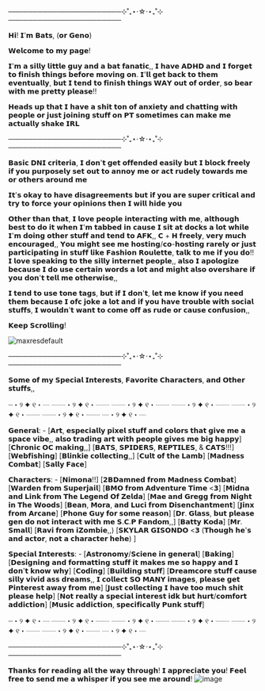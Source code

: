 ───────────────────────⊹˚₊⋆⋅☆⋅⋆₊˚⊹ ───────────────────────

𝗛𝗶! 𝗜'𝗺 𝗕𝗮𝘁𝘀, (𝗼𝗿 𝗚𝗲𝗻𝗼)

𝗪𝗲𝗹𝗰𝗼𝗺𝗲 𝘁𝗼 𝗺𝘆 𝗽𝗮𝗴𝗲!

𝗜'𝗺 𝗮 𝘀𝗶𝗹𝗹𝘆 𝗹𝗶𝘁𝘁𝗹𝗲 𝗴𝘂𝘆 𝗮𝗻𝗱 𝗮 𝗯𝗮𝘁 𝗳𝗮𝗻𝗮𝘁𝗶𝗰,,
𝗜 𝗵𝗮𝘃𝗲 𝗔𝗗𝗛𝗗 𝗮𝗻𝗱 𝗜 𝗳𝗼𝗿𝗴𝗲𝘁 𝘁𝗼 𝗳𝗶𝗻𝗶𝘀𝗵 𝘁𝗵𝗶𝗻𝗴𝘀 𝗯𝗲𝗳𝗼𝗿𝗲 𝗺𝗼𝘃𝗶𝗻𝗴 𝗼𝗻. 𝗜'𝗹𝗹 𝗴𝗲𝘁 𝗯𝗮𝗰𝗸 𝘁𝗼 𝘁𝗵𝗲𝗺 𝗲𝘃𝗲𝗻𝘁𝘂𝗮𝗹𝗹𝘆, 𝗯𝘂𝘁 𝗜 𝘁𝗲𝗻𝗱 𝘁𝗼 𝗳𝗶𝗻𝗶𝘀𝗵 𝘁𝗵𝗶𝗻𝗴𝘀 𝗪𝗔𝗬 𝗼𝘂𝘁 𝗼𝗳 𝗼𝗿𝗱𝗲𝗿, 𝘀𝗼 𝗯𝗲𝗮𝗿 𝘄𝗶𝘁𝗵 𝗺𝗲 𝗽𝗿𝗲𝘁𝘁𝘆 𝗽𝗹𝗲𝗮𝘀𝗲!!

𝗛𝗲𝗮𝗱𝘀 𝘂𝗽 𝘁𝗵𝗮𝘁 𝗜 𝗵𝗮𝘃𝗲 𝗮 𝘀𝗵𝗶𝘁 𝘁𝗼𝗻 𝗼𝗳 𝗮𝗻𝘅𝗶𝗲𝘁𝘆 𝗮𝗻𝗱 𝗰𝗵𝗮𝘁𝘁𝗶𝗻𝗴 𝘄𝗶𝘁𝗵 𝗽𝗲𝗼𝗽𝗹𝗲 𝗼𝗿 𝗷𝘂𝘀𝘁 𝗷𝗼𝗶𝗻𝗶𝗻𝗴 𝘀𝘁𝘂𝗳𝗳 𝗼𝗻 𝗣𝗧 𝘀𝗼𝗺𝗲𝘁𝗶𝗺𝗲𝘀 𝗰𝗮𝗻 𝗺𝗮𝗸𝗲 𝗺𝗲 𝗮𝗰𝘁𝘂𝗮𝗹𝗹𝘆 𝘀𝗵𝗮𝗸𝗲 𝗜𝗥𝗟

───────────────────────⊹˚₊⋆⋅☆⋅⋆₊˚⊹ ───────────────────────

𝗕𝗮𝘀𝗶𝗰 𝗗𝗡𝗜 𝗰𝗿𝗶𝘁𝗲𝗿𝗶𝗮, 𝗜 𝗱𝗼𝗻'𝘁 𝗴𝗲𝘁 𝗼𝗳𝗳𝗲𝗻𝗱𝗲𝗱 𝗲𝗮𝘀𝗶𝗹𝘆 𝗯𝘂𝘁 𝗜 𝗯𝗹𝗼𝗰𝗸 𝗳𝗿𝗲𝗲𝗹𝘆 𝗶𝗳 𝘆𝗼𝘂 𝗽𝘂𝗿𝗽𝗼𝘀𝗲𝗹𝘆 𝘀𝗲𝘁 𝗼𝘂𝘁 𝘁𝗼 𝗮𝗻𝗻𝗼𝘆 𝗺𝗲 𝗼𝗿 𝗮𝗰𝘁 𝗿𝘂𝗱𝗲𝗹𝘆 𝘁𝗼𝘄𝗮𝗿𝗱𝘀 𝗺𝗲 𝗼𝗿 𝗼𝘁𝗵𝗲𝗿𝘀 𝗮𝗿𝗼𝘂𝗻𝗱 𝗺𝗲

𝗜𝘁'𝘀 𝗼𝗸𝗮𝘆 𝘁𝗼 𝗵𝗮𝘃𝗲 𝗱𝗶𝘀𝗮𝗴𝗿𝗲𝗲𝗺𝗲𝗻𝘁𝘀 𝗯𝘂𝘁 𝗶𝗳 𝘆𝗼𝘂 𝗮𝗿𝗲 𝘀𝘂𝗽𝗲𝗿 𝗰𝗿𝗶𝘁𝗶𝗰𝗮𝗹 𝗮𝗻𝗱 𝘁𝗿𝘆 𝘁𝗼 𝗳𝗼𝗿𝗰𝗲 𝘆𝗼𝘂𝗿 𝗼𝗽𝗶𝗻𝗶𝗼𝗻𝘀 𝘁𝗵𝗲𝗻 𝗜 𝘄𝗶𝗹𝗹 𝗵𝗶𝗱𝗲 𝘆𝗼𝘂

𝗢𝘁𝗵𝗲𝗿 𝘁𝗵𝗮𝗻 𝘁𝗵𝗮𝘁, 𝗜 𝗹𝗼𝘃𝗲 𝗽𝗲𝗼𝗽𝗹𝗲 𝗶𝗻𝘁𝗲𝗿𝗮𝗰𝘁𝗶𝗻𝗴 𝘄𝗶𝘁𝗵 𝗺𝗲, 𝗮𝗹𝘁𝗵𝗼𝘂𝗴𝗵 𝗯𝗲𝘀𝘁 𝘁𝗼 𝗱𝗼 𝗶𝘁 𝘄𝗵𝗲𝗻 𝗜'𝗺 𝘁𝗮𝗯𝗯𝗲𝗱 𝗶𝗻 𝗰𝗮𝘂𝘀𝗲 𝗜 𝘀𝗶𝘁 𝗮𝘁 𝗱𝗼𝗰𝗸𝘀 𝗮 𝗹𝗼𝘁 𝘄𝗵𝗶𝗹𝗲 𝗜'𝗺 𝗱𝗼𝗶𝗻𝗴 𝗼𝘁𝗵𝗲𝗿 𝘀𝘁𝘂𝗳𝗳 𝗮𝗻𝗱 𝘁𝗲𝗻𝗱 𝘁𝗼 𝗔𝗙𝗞,, 𝗖 + 𝗛 𝗳𝗿𝗲𝗲𝗹𝘆, 𝘃𝗲𝗿𝘆 𝗺𝘂𝗰𝗵 𝗲𝗻𝗰𝗼𝘂𝗿𝗮𝗴𝗲𝗱,, 𝗬𝗼𝘂 𝗺𝗶𝗴𝗵𝘁 𝘀𝗲𝗲 𝗺𝗲 𝗵𝗼𝘀𝘁𝗶𝗻𝗴/𝗰𝗼-𝗵𝗼𝘀𝘁𝗶𝗻𝗴 𝗿𝗮𝗿𝗲𝗹𝘆 𝗼𝗿 𝗷𝘂𝘀𝘁 𝗽𝗮𝗿𝘁𝗶𝗰𝗶𝗽𝗮𝘁𝗶𝗻𝗴 𝗶𝗻 𝘀𝘁𝘂𝗳𝗳 𝗹𝗶𝗸𝗲 𝗙𝗮𝘀𝗵𝗶𝗼𝗻 𝗥𝗼𝘂𝗹𝗲𝘁𝘁𝗲, 𝘁𝗮𝗹𝗸 𝘁𝗼 𝗺𝗲 𝗶𝗳 𝘆𝗼𝘂 𝗱𝗼!! 𝗜 𝗹𝗼𝘃𝗲 𝘀𝗽𝗲𝗮𝗸𝗶𝗻𝗴 𝘁𝗼 𝘁𝗵𝗲 𝘀𝗶𝗹𝗹𝘆 𝗶𝗻𝘁𝗲𝗿𝗻𝗲𝘁 𝗽𝗲𝗼𝗽𝗹𝗲,, 𝗮𝗹𝘀𝗼 𝗜 𝗮𝗽𝗼𝗹𝗼𝗴𝗶𝘇𝗲 𝗯𝗲𝗰𝗮𝘂𝘀𝗲 𝗜 𝗱𝗼 𝘂𝘀𝗲 𝗰𝗲𝗿𝘁𝗮𝗶𝗻 𝘄𝗼𝗿𝗱𝘀 𝗮 𝗹𝗼𝘁 𝗮𝗻𝗱 𝗺𝗶𝗴𝗵𝘁 𝗮𝗹𝘀𝗼 𝗼𝘃𝗲𝗿𝘀𝗵𝗮𝗿𝗲 𝗶𝗳 𝘆𝗼𝘂 𝗱𝗼𝗻'𝘁 𝘁𝗲𝗹𝗹 𝗺𝗲 𝗼𝘁𝗵𝗲𝗿𝘄𝗶𝘀𝗲,,

𝗜 𝘁𝗲𝗻𝗱 𝘁𝗼 𝘂𝘀𝗲 𝘁𝗼𝗻𝗲 𝘁𝗮𝗴𝘀, 𝗯𝘂𝘁 𝗶𝗳 𝗜 𝗱𝗼𝗻'𝘁, 𝗹𝗲𝘁 𝗺𝗲 𝗸𝗻𝗼𝘄 𝗶𝗳 𝘆𝗼𝘂 𝗻𝗲𝗲𝗱 𝘁𝗵𝗲𝗺 𝗯𝗲𝗰𝗮𝘂𝘀𝗲 𝗜 𝗼𝗳𝗰 𝗷𝗼𝗸𝗲 𝗮 𝗹𝗼𝘁 𝗮𝗻𝗱 𝗶𝗳 𝘆𝗼𝘂 𝗵𝗮𝘃𝗲 𝘁𝗿𝗼𝘂𝗯𝗹𝗲 𝘄𝗶𝘁𝗵 𝘀𝗼𝗰𝗶𝗮𝗹 𝘀𝘁𝘂𝗳𝗳𝘀, 𝗜 𝘄𝗼𝘂𝗹𝗱𝗻'𝘁 𝘄𝗮𝗻𝘁 𝘁𝗼 𝗰𝗼𝗺𝗲 𝗼𝗳𝗳 𝗮𝘀 𝗿𝘂𝗱𝗲 𝗼𝗿 𝗰𝗮𝘂𝘀𝗲 𝗰𝗼𝗻𝗳𝘂𝘀𝗶𝗼𝗻,,

𝗞𝗲𝗲𝗽 𝗦𝗰𝗿𝗼𝗹𝗹𝗶𝗻𝗴!

![maxresdefault](https://github.com/user-attachments/assets/834eb382-8313-4064-b74b-449cf240c4fe)

───────────────────────⊹˚₊⋆⋅☆⋅⋆₊˚⊹ ───────────────────────

𝗦𝗼𝗺𝗲 𝗼𝗳 𝗺𝘆 𝗦𝗽𝗲𝗰𝗶𝗮𝗹 𝗜𝗻𝘁𝗲𝗿𝗲𝘀𝘁𝘀, 𝗙𝗮𝘃𝗼𝗿𝗶𝘁𝗲 𝗖𝗵𝗮𝗿𝗮𝗰𝘁𝗲𝗿𝘀, 𝗮𝗻𝗱 𝗢𝘁𝗵𝗲𝗿 𝘀𝘁𝘂𝗳𝗳𝘀,, 

┈・୨ ✦ ୧・┈ ┈┈・୨ ✦ ୧・┈┈ ┈┈・୨ ✦ ୧・┈┈ ┈┈・୨ ✦ ୧・┈┈ ┈┈・୨ ✦ ୧・┈┈ ┈┈・୨ ✦ ୧・┈┈ ┈・୨ ✦ ୧・┈

𝗚𝗲𝗻𝗲𝗿𝗮𝗹: - [𝗔𝗿𝘁, 𝗲𝘀𝗽𝗲𝗰𝗶𝗮𝗹𝗹𝘆 𝗽𝗶𝘅𝗲𝗹 𝘀𝘁𝘂𝗳𝗳 𝗮𝗻𝗱 𝗰𝗼𝗹𝗼𝗿𝘀 𝘁𝗵𝗮𝘁 𝗴𝗶𝘃𝗲 𝗺𝗲 𝗮 𝘀𝗽𝗮𝗰𝗲 𝘃𝗶𝗯𝗲,, 𝗮𝗹𝘀𝗼 𝘁𝗿𝗮𝗱𝗶𝗻𝗴 𝗮𝗿𝘁 𝘄𝗶𝘁𝗵 𝗽𝗲𝗼𝗽𝗹𝗲 𝗴𝗶𝘃𝗲𝘀 𝗺𝗲 𝗯𝗶𝗴 𝗵𝗮𝗽𝗽𝘆] [𝗖𝗵𝗿𝗼𝗻𝗶𝗰 𝗢𝗖 𝗺𝗮𝗸𝗶𝗻𝗴,,] [𝗕𝗔𝗧𝗦, 𝗦𝗣𝗜𝗗𝗘𝗥𝗦, 𝗥𝗘𝗣𝗧𝗜𝗟𝗘𝗦, & 𝗖𝗔𝗧𝗦!!!] [𝗪𝗲𝗯𝗳𝗶𝘀𝗵𝗶𝗻𝗴] [𝗕𝗹𝗶𝗻𝗸𝗶𝗲 𝗰𝗼𝗹𝗹𝗲𝗰𝘁𝗶𝗻𝗴,,] [𝗖𝘂𝗹𝘁 𝗼𝗳 𝘁𝗵𝗲 𝗟𝗮𝗺𝗯] [𝗠𝗮𝗱𝗻𝗲𝘀𝘀 𝗖𝗼𝗺𝗯𝗮𝘁] [𝗦𝗮𝗹𝗹𝘆 𝗙𝗮𝗰𝗲] 

𝗖𝗵𝗮𝗿𝗮𝗰𝘁𝗲𝗿𝘀: - [𝗡𝗶𝗺𝗼𝗻𝗮!!] [𝟮𝗕𝗗𝗮𝗺𝗻𝗲𝗱 𝗳𝗿𝗼𝗺 𝗠𝗮𝗱𝗻𝗲𝘀𝘀 𝗖𝗼𝗺𝗯𝗮𝘁] [𝗪𝗮𝗿𝗱𝗲𝗻 𝗳𝗿𝗼𝗺 𝗦𝘂𝗽𝗲𝗿𝗷𝗮𝗶𝗹] [𝗕𝗠𝗢 𝗳𝗿𝗼𝗺 𝗔𝗱𝘃𝗲𝗻𝘁𝘂𝗿𝗲 𝗧𝗶𝗺𝗲 <𝟯] [𝗠𝗶𝗱𝗻𝗮 𝗮𝗻𝗱 𝗟𝗶𝗻𝗸 𝗳𝗿𝗼𝗺 𝗧𝗵𝗲 𝗟𝗲𝗴𝗲𝗻𝗱 𝗢𝗳 𝗭𝗲𝗹𝗱𝗮] [𝗠𝗮𝗲 𝗮𝗻𝗱 𝗚𝗿𝗲𝗴𝗴 𝗳𝗿𝗼𝗺 𝗡𝗶𝗴𝗵𝘁 𝗶𝗻 𝗧𝗵𝗲 𝗪𝗼𝗼𝗱𝘀] [𝗕𝗲𝗮𝗻, 𝗠𝗼𝗿𝗮, 𝗮𝗻𝗱 𝗟𝘂𝗰𝗶 𝗳𝗿𝗼𝗺 𝗗𝗶𝘀𝗲𝗻𝗰𝗵𝗮𝗻𝘁𝗺𝗲𝗻𝘁] [𝗝𝗶𝗻𝘅 𝗳𝗿𝗼𝗺 𝗔𝗿𝗰𝗮𝗻𝗲] [𝗣𝗵𝗼𝗻𝗲 𝗚𝘂𝘆 𝗳𝗼𝗿 𝘀𝗼𝗺𝗲 𝗿𝗲𝗮𝘀𝗼𝗻] [𝗗𝗿. 𝗚𝗹𝗮𝘀𝘀, 𝗯𝘂𝘁 𝗽𝗹𝗲𝗮𝘀𝗲 𝗴𝗲𝗻 𝗱𝗼 𝗻𝗼𝘁 𝗶𝗻𝘁𝗲𝗿𝗮𝗰𝘁 𝘄𝗶𝘁𝗵 𝗺𝗲 𝗦.𝗖.𝗣 𝗙𝗮𝗻𝗱𝗼𝗺,,] [𝗕𝗮𝘁𝘁𝘆 𝗞𝗼𝗱𝗮] [𝗠𝗿. 𝗦𝗺𝗮𝗹𝗹] [𝗥𝗮𝘃𝗶 𝗳𝗿𝗼𝗺 𝗶𝗭𝗼𝗺𝗯𝗶𝗲,,) [𝗦𝗞𝗬𝗟𝗔𝗥 𝗚𝗜𝗦𝗢𝗡𝗗𝗢 <𝟯 (𝗧𝗵𝗼𝘂𝗴𝗵 𝗵𝗲'𝘀 𝗮𝗻𝗱 𝗮𝗰𝘁𝗼𝗿, 𝗻𝗼𝘁 𝗮 𝗰𝗵𝗮𝗿𝗮𝗰𝘁𝗲𝗿 𝗵𝗲𝗵𝗲) ]

𝗦𝗽𝗲𝗰𝗶𝗮𝗹 𝗜𝗻𝘁𝗲𝗿𝗲𝘀𝘁𝘀: - [𝗔𝘀𝘁𝗿𝗼𝗻𝗼𝗺𝘆/𝗦𝗰𝗶𝗲𝗻𝗲 𝗶𝗻 𝗴𝗲𝗻𝗲𝗿𝗮𝗹] [𝗕𝗮𝗸𝗶𝗻𝗴] [𝗗𝗲𝘀𝗶𝗴𝗻𝗶𝗻𝗴 𝗮𝗻𝗱 𝗳𝗼𝗿𝗺𝗮𝘁𝘁𝗶𝗻𝗴 𝘀𝘁𝘂𝗳𝗳 𝗶𝘁 𝗺𝗮𝗸𝗲𝘀 𝗺𝗲 𝘀𝗼 𝗵𝗮𝗽𝗽𝘆 𝗮𝗻𝗱 𝗜 𝗱𝗼𝗻'𝘁 𝗸𝗻𝗼𝘄 𝘄𝗵𝘆] [𝗖𝗼𝗱𝗶𝗻𝗴] [𝗕𝘂𝗶𝗹𝗱𝗶𝗻𝗴 𝘀𝘁𝘂𝗳𝗳] [𝗗𝗿𝗲𝗮𝗺𝗰𝗼𝗿𝗲 𝘀𝘁𝘂𝗳𝗳 𝗰𝗮𝘂𝘀𝗲 𝘀𝗶𝗹𝗹𝘆 𝘃𝗶𝘃𝗶𝗱 𝗮𝘀𝘀 𝗱𝗿𝗲𝗮𝗺𝘀,, 𝗜 𝗰𝗼𝗹𝗹𝗲𝗰𝘁 𝗦𝗢 𝗠𝗔𝗡𝗬 𝗶𝗺𝗮𝗴𝗲𝘀, 𝗽𝗹𝗲𝗮𝘀𝗲 𝗴𝗲𝘁 𝗣𝗶𝗻𝘁𝗲𝗿𝗲𝘀𝘁 𝗮𝘄𝗮𝘆 𝗳𝗿𝗼𝗺 𝗺𝗲] [𝗝𝘂𝘀𝘁 𝗰𝗼𝗹𝗹𝗲𝗰𝘁𝗶𝗻𝗴 𝗜 𝗵𝗮𝘃𝗲 𝘁𝗼𝗼 𝗺𝘂𝗰𝗵 𝘀𝗵𝗶𝘁 𝗽𝗹𝗲𝗮𝘀𝗲 𝗵𝗲𝗹𝗽] [𝗡𝗼𝘁 𝗿𝗲𝗮𝗹𝗹𝘆 𝗮 𝘀𝗽𝗲𝗰𝗶𝗮𝗹 𝗶𝗻𝘁𝗲𝗿𝗲𝘀𝘁 𝗶𝗱𝗸 𝗯𝘂𝘁 𝗵𝘂𝗿𝘁/𝗰𝗼𝗺𝗳𝗼𝗿𝘁 𝗮𝗱𝗱𝗶𝗰𝘁𝗶𝗼𝗻] [𝗠𝘂𝘀𝗶𝗰 𝗮𝗱𝗱𝗶𝗰𝘁𝗶𝗼𝗻, 𝘀𝗽𝗲𝗰𝗶𝗳𝗶𝗰𝗮𝗹𝗹𝘆 𝗣𝘂𝗻𝗸 𝘀𝘁𝘂𝗳𝗳]

┈・୨ ✦ ୧・┈ ┈┈・୨ ✦ ୧・┈┈ ┈┈・୨ ✦ ୧・┈┈ ┈┈・୨ ✦ ୧・┈┈ ┈┈・୨ ✦ ୧・┈┈ ┈┈・୨ ✦ ୧・┈┈ ┈・୨ ✦ ୧・┈

───────────────────────⊹˚₊⋆⋅☆⋅⋆₊˚⊹ ───────────────────────

𝗧𝗵𝗮𝗻𝗸𝘀 𝗳𝗼𝗿 𝗿𝗲𝗮𝗱𝗶𝗻𝗴 𝗮𝗹𝗹 𝘁𝗵𝗲 𝘄𝗮𝘆 𝘁𝗵𝗿𝗼𝘂𝗴𝗵! 𝗜 𝗮𝗽𝗽𝗿𝗲𝗰𝗶𝗮𝘁𝗲 𝘆𝗼𝘂! 𝗙𝗲𝗲𝗹 𝗳𝗿𝗲𝗲 𝘁𝗼 𝘀𝗲𝗻𝗱 𝗺𝗲 𝗮 𝘄𝗵𝗶𝘀𝗽𝗲𝗿 𝗶𝗳 𝘆𝗼𝘂 𝘀𝗲𝗲 𝗺𝗲 𝗮𝗿𝗼𝘂𝗻𝗱!
![image](https://github.com/user-attachments/assets/15b5757f-7977-486d-b788-982b8d540c08)








